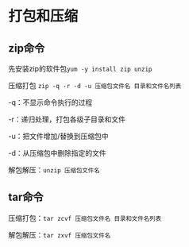 # 打包和压缩

## zip命令

先安装zip的软件包`yum -y install zip unzip`

压缩打包 `zip -q -r -d -u 压缩包文件名 目录和文件名列表`

-q：不显示命令执行的过程

-r：递归处理，打包各级子目录和文件

-u：把文件增加/替换到压缩包中

-d：从压缩包中删除指定的文件

解包解压：`unzip 压缩包文件名`

## tar命令

压缩打包：`tar zcvf 压缩包文件名 目录和文件名列表`

解包解压：`tar zxvf 压缩包文件名`

